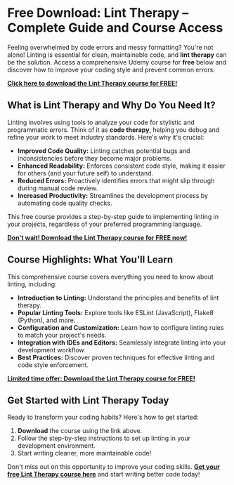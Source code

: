 # Free Download: Lint Therapy – Complete Guide and Course Access

Feeling overwhelmed by code errors and messy formatting? You're not alone! Linting is essential for clean, maintainable code, and **lint therapy** can be the solution. Access a comprehensive Udemy course for **free** below and discover how to improve your coding style and prevent common errors.

[**Click here to download the Lint Therapy course for FREE!**](https://udemywork.com/lint-therapy)

## What is Lint Therapy and Why Do You Need It?

Linting involves using tools to analyze your code for stylistic and programmatic errors. Think of it as **code therapy**, helping you debug and refine your work to meet industry standards. Here's why it's crucial:

*   **Improved Code Quality:** Linting catches potential bugs and inconsistencies before they become major problems.
*   **Enhanced Readability:** Enforces consistent code style, making it easier for others (and your future self) to understand.
*   **Reduced Errors:** Proactively identifies errors that might slip through during manual code review.
*   **Increased Productivity:** Streamlines the development process by automating code quality checks.

This free course provides a step-by-step guide to implementing linting in your projects, regardless of your preferred programming language.

[**Don't wait! Download the Lint Therapy course for FREE now!**](https://udemywork.com/lint-therapy)

## Course Highlights: What You'll Learn

This comprehensive course covers everything you need to know about linting, including:

*   **Introduction to Linting:** Understand the principles and benefits of lint therapy.
*   **Popular Linting Tools:** Explore tools like ESLint (JavaScript), Flake8 (Python), and more.
*   **Configuration and Customization:** Learn how to configure linting rules to match your project's needs.
*   **Integration with IDEs and Editors:** Seamlessly integrate linting into your development workflow.
*   **Best Practices:** Discover proven techniques for effective linting and code style enforcement.

[**Limited time offer: Download the Lint Therapy course for FREE!**](https://udemywork.com/lint-therapy)

## Get Started with Lint Therapy Today

Ready to transform your coding habits? Here's how to get started:

1.  **Download** the course using the link above.
2.  Follow the step-by-step instructions to set up linting in your development environment.
3.  Start writing cleaner, more maintainable code!

Don't miss out on this opportunity to improve your coding skills. **[Get your free Lint Therapy course here](https://udemywork.com/lint-therapy)** and start writing better code today!
